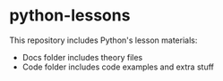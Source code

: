 # python-lessons
This repository includes Python's lesson materials:
* Docs folder includes theory files
* Code folder includes code examples and extra stuff

